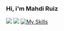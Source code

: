 ### Hi, i'm Mahdi Ruiz
![](https://komarev.com/ghpvc/?username=Mrdev88)
![](https://github-profile-trophy.vercel.app/?username=Mrdev88)
[![My Skills](https://skillicons.dev/icons?i=js,html,css,ts,py,github,stackoverflow,apple,ruby,robloxstudio,svelte,qt,idea,nodejs,neovim)](https://skillicons.dev)
